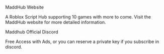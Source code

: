 MaddHub Website

A Roblox Script Hub supporting 10 games with more to come.
Visit the MaddHub website for more detailed information.

Maddhub Official Discord

Free Access with Ads, or you can reserve a private key if you subscribe in discord.



